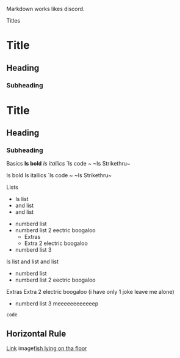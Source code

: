 Markdown works likes discord.

 Titles
# Title
## Heading
### Subheading

# Title
## Heading
### Subheading

 Basics
**Is bold**
*Is itallics*
`Is code
~  ~Is Strikethru~


Is bold
Is itallics
`Is code
~  ~Is Strikethru~

 Lists
- Is list
- and list
- and list

+ numberd list
+ numberd list 2 eectric boogaloo
  * Extras
  * Extra 2 electric boogaloo
+ numberd list 3


Is list
and list
and list

+ numberd list
+ numberd list 2 eectric boogaloo
  
Extras
Extra 2 electric boogaloo (i have only 1 joke leave me alone)
+ numberd list 3 meeeeeeeeeeeep

`code`

Horizontal Rule
---

[Link](www.google.com)
image[fish lying on tha floor](https://i.pinimg.com/originals/11/a1/c4/11a1c472935156f45eb7fe1b99a33b65.jpg)
